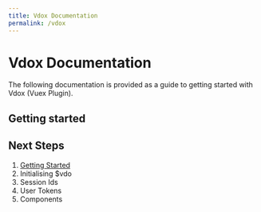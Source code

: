 ```yaml
---
title: Vdox Documentation
permalink: /vdox
---
```


# Vdox Documentation

The following documentation is provided as a guide to getting started with Vdox (Vuex Plugin).

## Getting started


## Next Steps

1. [Getting Started](../)
1. Initialising $vdo
1. Session Ids
1. User Tokens
1. Components
